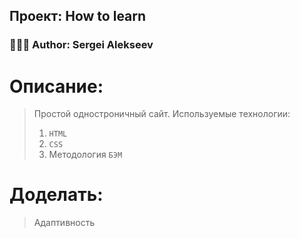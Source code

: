 ## Проект: How to learn
### 👨🏽‍💻 Author: Sergei Alekseev

# Описание:
>Простой одностроничный сайт.
>Используемые технологии:
>1. `HTML`
>2. `CSS`
>3. Методология `БЭМ`
>

# Доделать:
>Адаптивность
